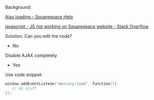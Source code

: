 Background:

[Ajax loading – Squarespace Help](https://support.squarespace.com/hc/en-us/articles/115000253288-Ajax-loading)

[javascript - JS not working on Squarespace website - Stack Overflow](https://stackoverflow.com/questions/43538314/js-not-working-on-squarespace-website/43539116)

Solution: Can you edit the code?

- No

Disable AJAX completely

- Yes

Use code snippet:

```swift
window.addEventListene("mercury:load", function(){
   // do stuff
});
```



